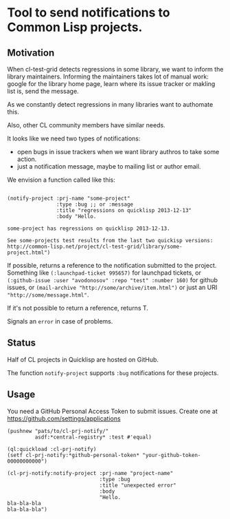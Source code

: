 # Tool to send notifications to Common Lisp projects.

## Motivation

   When cl-test-grid detects regressions in some library,
   we want to inform the library maintainers. Informing the maintainers
   takes lot of manual work: google for the library home
   page, learn where its issue tracker or makling list is,
   send the message.

   As we constantly detect regressions in many libraries want to authomate this.

   Also, other CL community members have similar needs.

   It looks like we need two types of notifications:
   - open bugs in issue trackers when we want library authros to 
     take some action.
   - just a notification message, maybe to mailing list or author email.

We envision a function called like this:
   ```common-lisp

   (notify-project :prj-name "some-project"
                   :type :bug ;; or :message
                   :title "regressions on quicklisp 2013-12-13"
                   :body "Hello.

 some-project has regressions on quicklisp 2013-12-13.

 See some-projects test results from the last two quickisp versions:
 http://common-lisp.net/project/cl-test-grid/library/some-project.html")

   ```

   If possible, returns a reference to the notification submitted to the project.
   Something like `(:launchpad-ticket 995657)` for launchpad tickets,
   or  `(:github-issue :user "avodonosov" :repo "test" :number 160)` for github issues,
   or `(mail-archive "http://some/archive/item.html")`
   or just an URI `"http://some/message.html"`.

   If it's not possible to return a reference,
   returns T.

   Signals an `error` in case of problems.

## Status

   Half of CL projects in Quicklisp are hosted on GitHub.

   The function `notify-project` supports `:bug` notifications
   for these projects.

## Usage

   You need a GitHub Personal Access Token to submit issues.
   Create one at https://github.com/settings/applications

   ```common-lisp
   (pushnew "pats/to/cl-prj-notify/"
            asdf:*central-registry* :test #'equal)

   (ql:quickload :cl-prj-notify)
   (setf cl-prj-notify:*github-personal-token* "your-github-token-00000000000")

   (cl-prj-notify:notify-project :prj-name "project-name"
                                 :type :bug
                                 :title "unexpected error"
                                 :body
                                 "Hello.
 bla-bla-bla
 bla-bla-bla")
   ```